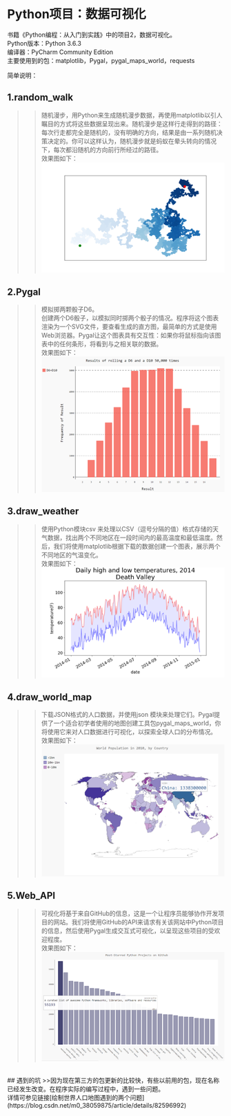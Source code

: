 # Python项目：数据可视化
书籍《Python编程：从入门到实践》中的项目2，数据可视化。<br>
Python版本：Python 3.6.3<br>
编译器：PyCharm Community Edition<br>
主要使用到的包：matplotlib，Pygal，pygal_maps_world，requests<br>

简单说明：
## 1.random_walk
>>随机漫步，用Python来生成随机漫步数据，再使用matplotlib以引人瞩目的方式将这些数据呈现出来。随机漫步是这样行走得到的路径：每次行走都完全是随机的，没有明确的方向，结果是由一系列随机决策决定的。你可以这样认为，随机漫步就是蚂蚁在晕头转向的情况下，每次都沿随机的方向前行所经过的路径。<br>
>>效果图如下：<br>
![](https://github.com/Seaworth/Data_visualization/raw/master/random_walk/Figure_1.png)

## 2.Pygal
>>模拟掷两颗骰子D6。<br>
>>创建两个D6骰子，以模拟同时掷两个骰子的情况。程序将这个图表渲染为一个SVG文件，要查看生成的直方图，最简单的方式是使用Web浏览器。Pygal让这个图表具有交互性：如果你将鼠标指向该图表中的任何条形，将看到与之相关联的数据。<br>
>>效果图如下：<br>
![](https://github.com/Seaworth/Data_visualization/raw/master/Pygal/Figure_2.png)
## 3.draw_weather
>>使用Python模块csv 来处理以CSV（逗号分隔的值）格式存储的天气数据，找出两个不同地区在一段时间内的最高温度和最低温度。然后，我们将使用matplotlib根据下载的数据创建一个图表，展示两个不同地区的气温变化。<br>
>>效果图如下：<br>
![](https://github.com/Seaworth/Data_visualization/raw/master/draw_weather/Figure_3.png)
## 4.draw_world_map
>>下载JSON格式的人口数据，并使用json 模块来处理它们。Pygal提供了一个适合初学者使用的地图创建工具包pygal_maps_world，你将使用它来对人口数据进行可视化，以探索全球人口的分布情况。<br>
>>效果图如下：<br>
![](https://github.com/Seaworth/Data_visualization/raw/master/draw_world_map/Figure_4.png)

## 5.Web_API
>>可视化将基于来自GitHub的信息，这是一个让程序员能够协作开发项目的网站。我们将使用GitHub的API来请求有关该网站中Python项目的信息，然后使用Pygal生成交互式可视化，以呈现这些项目的受欢迎程度。<br>
>>效果图如下：<br>
![](https://github.com/Seaworth/Data_visualization/raw/master/Web_API/Figure_5.png)
<br>
## 遇到的坑
>>因为现在第三方的包更新的比较快，有些以前用的包，现在名称已经发生改变。在程序实际的编写过程中，遇到一些问题。<br>
详情可参见链接[绘制世界人口地图遇到的两个问题](https://blog.csdn.net/m0_38059875/article/details/82596992)



